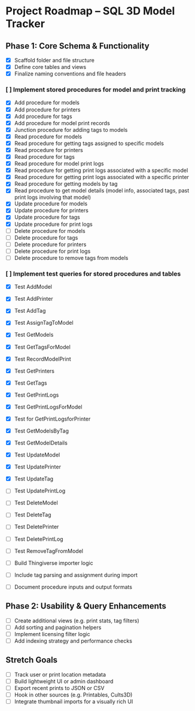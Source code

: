 # Project Roadmap – SQL 3D Model Tracker

## Phase 1: Core Schema & Functionality

- [x] Scaffold folder and file structure
- [x] Define core tables and views
- [x] Finalize naming conventions and file headers

### [ ] Implement stored procedures for model and print tracking

- [x] Add procedure for models
- [x] Add procedure for printers
- [x] Add procedure for tags
- [x] Add procedure for model print records
- [x] Junction procedure for adding tags to models
- [x] Read procedure for models
- [x] Read procedure for getting tags assigned to specific models
- [x] Read procedure for printers
- [x] Read procedure for tags
- [x] Read procedure for model print logs
- [x] Read procedure for getting print logs associated with a specific model
- [x] Read procedure for getting print logs associated with a specific printer
- [x] Read procedure for getting models by tag
- [x] Read procedure to get model details (model info, associated tags, past print logs involving that model)
- [x] Update procedure for models
- [x] Update procedure for printers
- [x] Update procedure for tags
- [x] Update procedure for print logs
- [ ] Delete procedure for models
- [ ] Delete procedure for tags
- [ ] Delete procedure for printers
- [ ] Delete procedure for print logs
- [ ] Delete procedure to remove tags from models

### [ ] Implement test queries for stored procedures and tables

- [x] Test AddModel
- [x] Test AddPrinter
- [x] Test AddTag
- [x] Test AssignTagToModel
- [x] Test GetModels
- [x] Test GetTagsForModel
- [x] Test RecordModelPrint
- [x] Test GetPrinters
- [x] Test GetTags
- [x] Test GetPrintLogs
- [x] Test GetPrintLogsForModel
- [x] Test for GetPrintLogsforPrinter
- [x] Test GetModelsByTag
- [x] Test GetModelDetails
- [x] Test UpdateModel
- [x] Test UpdatePrinter
- [x] Test UpdateTag
- [ ] Test UpdatePrintLog
- [ ] Test DeleteModel
- [ ] Test DeleteTag
- [ ] Test DeletePrinter
- [ ] Test DeletePrintLog
- [ ] Test RemoveTagFromModel

- [ ] Build Thingiverse importer logic
- [ ] Include tag parsing and assignment during import
- [ ] Document procedure inputs and output formats

## Phase 2: Usability & Query Enhancements

- [ ] Create additional views (e.g. print stats, tag filters)
- [ ] Add sorting and pagination helpers
- [ ] Implement licensing filter logic
- [ ] Add indexing strategy and performance checks

## Stretch Goals

- [ ] Track user or print location metadata
- [ ] Build lightweight UI or admin dashboard
- [ ] Export recent prints to JSON or CSV
- [ ] Hook in other sources (e.g. Printables, Cults3D)
- [ ] Integrate thumbnail imports for a visually rich UI
